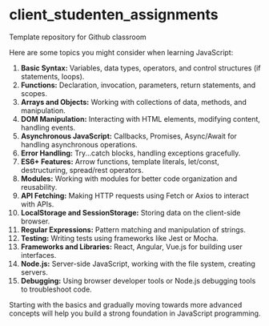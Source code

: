 # client_studenten_assignments
Template repository for Github classroom

Here are some topics you might consider when learning JavaScript:

1. **Basic Syntax:** Variables, data types, operators, and control structures (if statements, loops).
2. **Functions:** Declaration, invocation, parameters, return statements, and scopes.
3. **Arrays and Objects:** Working with collections of data, methods, and manipulation.
4. **DOM Manipulation:** Interacting with HTML elements, modifying content, handling events.
5. **Asynchronous JavaScript:** Callbacks, Promises, Async/Await for handling asynchronous operations.
6. **Error Handling:** Try...catch blocks, handling exceptions gracefully.
7. **ES6+ Features:** Arrow functions, template literals, let/const, destructuring, spread/rest operators.
8. **Modules:** Working with modules for better code organization and reusability.
9. **API Fetching:** Making HTTP requests using Fetch or Axios to interact with APIs.
10. **LocalStorage and SessionStorage:** Storing data on the client-side browser.
11. **Regular Expressions:** Pattern matching and manipulation of strings.
12. **Testing:** Writing tests using frameworks like Jest or Mocha.
13. **Frameworks and Libraries:** React, Angular, Vue.js for building user interfaces.
14. **Node.js:** Server-side JavaScript, working with the file system, creating servers.
15. **Debugging:** Using browser developer tools or Node.js debugging tools to troubleshoot code.

Starting with the basics and gradually moving towards more advanced concepts will help you build a strong foundation in JavaScript programming.
